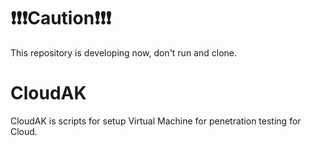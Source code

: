 # ❗❗❗Caution❗❗❗
This repository is developing now, don't run and clone.

# CloudAK
CloudAK is scripts for setup Virtual Machine for penetration testing for Cloud.
